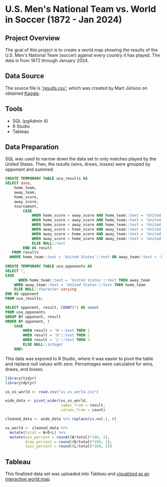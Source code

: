 # U.S. Men's National Team vs. World in Soccer (1872 - Jan 2024)

## Project Overview
The goal of this project is to create a world map showing the results of the U.S. Men's National Team (soccer) against every country it has played. The data is from 1872 through January 2024.

## Data Source
The source file is ['results.csv'](results.csv), which was created by Mart Jürisoo on obtained [Kaggle](https://www.kaggle.com/datasets/martj42/international-football-results-from-1872-to-2017). 


## Tools
- SQL (pgAdmin 4)
- R Studio
- Tableau

## Data Preparation
SQL was used to narrow down the data set to only matches played by the United States. Then, the results (wins, draws, losses) were grouped by opponent and summed.

```sql
CREATE TEMPORARY TABLE usa_results AS
SELECT date,
    home_team,
    away_team,
    home_score,
    away_score,
    tournament,
        CASE
            WHEN home_score > away_score AND home_team::text = 'United States'::text THEN 'W'::text
            WHEN home_score = away_score AND home_team::text = 'United States'::text THEN 'D'::text
            WHEN home_score < away_score AND home_team::text = 'United States'::text THEN 'L'::text
            WHEN away_score > home_score AND away_team::text = 'United States'::text THEN 'W'::text
            WHEN away_score = home_score AND away_team::text = 'United States'::text THEN 'D'::text
            WHEN away_score < home_score AND away_team::text = 'United States'::text THEN 'L'::text
            ELSE NULL::text
        END AS result
   FROM results
  WHERE home_team::text = 'United States'::text OR away_team::text = 'United States'::text;
  
CREATE TEMPORARY TABLE usa_opponents AS
SELECT *,
CASE
	  WHEN home_team::text = 'United States'::text THEN away_team
    WHEN away_team::text = 'United States'::text THEN home_team
    ELSE NULL::character varying
END AS opponent
FROM usa_results;

SELECT opponent, result, COUNT(*) AS count
FROM usa_opponents
GROUP BY opponent, result
ORDER BY opponent, (
	CASE
        WHEN result = 'W'::text THEN 1
        WHEN result = 'D'::text THEN 2
        WHEN result = 'L'::text THEN 3
        ELSE NULL::integer
    END)
```

This data was expored to R Studio, where it was easier to pivot the table and replace null values with zero. Percentages were calculated for wins, draws, and losses.

```R
library(tidyr)
library(dplyr)

us_vs_world <- read.csv("us_vs_world.csv")

wide_data <- pivot_wider(us_vs_world,
                         names_from = result,
                         values_from = count)

cleaned_data <- wide_data %>% replace(is.na(.), 0)

us_world <- cleaned_data %>%
  mutate(total = W+D+L) %>%
  mutate(win_percent = round((W/total)*100, 2), 
         draw_percent = round((D/total)*100, 2), 
         loss_percent = round((L/total)*100, 2))
```

## Tableau
This finalized data set was uploaded into Tableau and [visualized as an interactive world map](https://public.tableau.com/app/profile/alex.berezow/viz/USMNTvsWorld/Dashboard1).
